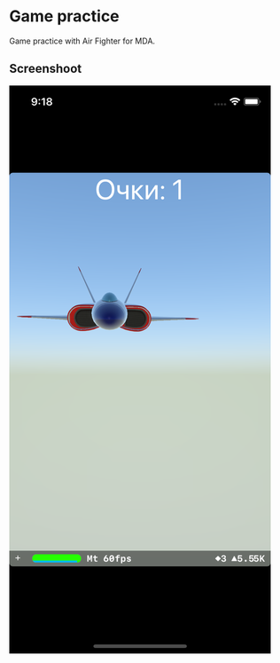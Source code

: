 # Game practice

Game practice  with Air Fighter for MDA.

## Screenshoot

![Screenshot 1](https://github.com/val-po/Game-practice/blob/main/Project%203%20Game%20practice/Screenshots/Screenshot01.png?raw=true)
